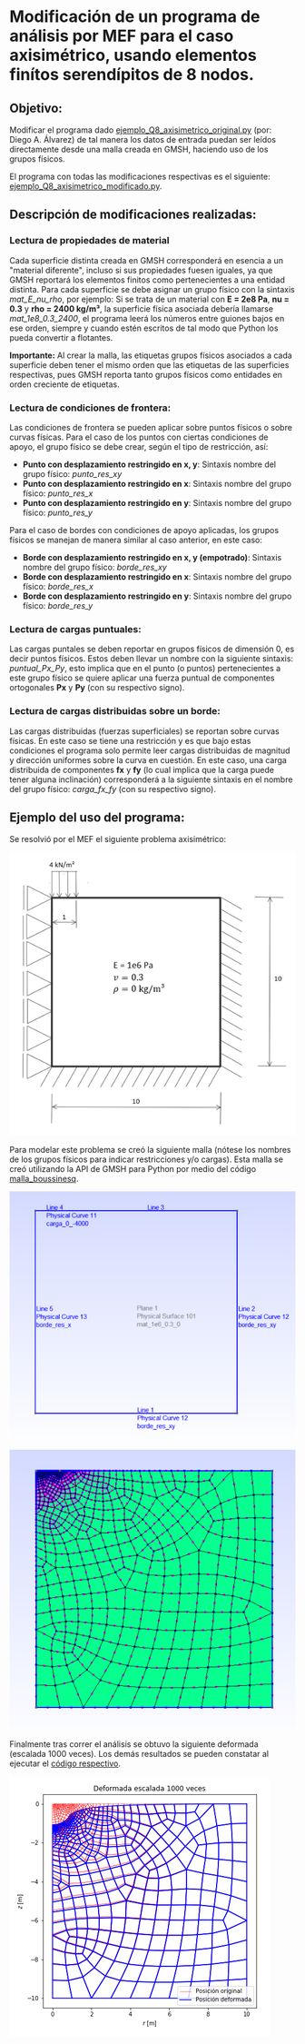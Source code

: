 # Modificación de un programa de análisis por MEF para el caso axisimétrico, usando elementos finítos serendípitos de 8 nodos.

## Objetivo: 
Modificar el programa dado [ejemplo_Q8_axisimetrico_original.py](ejemplo_Q8_axisimetrico_original.py) (por: Diego A. Álvarez) de tal manera los datos de entrada puedan ser leídos directamente desde una malla creada en GMSH, haciendo uso de los grupos físicos.

El programa con todas las modificaciones respectivas es el siguiente: [ejemplo_Q8_axisimetrico_modificado.py](ejemplo_Q8_axisimetrico_modificado.py).

## Descripción de modificaciones realizadas:

### Lectura de propiedades de material
Cada superficie distinta creada en GMSH corresponderá en esencia a un "material diferente", incluso si sus propiedades fuesen iguales, ya que GMSH reportará los elementos finitos como pertenecientes a una entidad distinta.
Para cada superficie se debe asignar un grupo físico con la sintaxis *mat_E_nu_rho*, por ejemplo: Si se trata de un material con **E = 2e8 Pa**, **nu = 0.3** y **rho = 2400 kg/m³**, la superficie física asociada debería llamarse *mat_1e8_0.3_2400*, el programa leerá los números entre guiones bajos en ese orden, siempre y cuando estén escritos de tal modo que Python los pueda convertir a flotantes.

**Importante:** Al crear la malla, las etiquetas grupos físicos asociados a cada superficie deben tener el mismo orden que las etiquetas de las superficies respectivas, pues GMSH reporta tanto grupos físicos como entidades en orden creciente de etiquetas.

### Lectura de condiciones de frontera:

Las condiciones de frontera se pueden aplicar sobre puntos físicos o sobre curvas físicas. Para el caso de los puntos con ciertas condiciones de apoyo, el grupo físico se debe crear, según el tipo de restricción, así:

-  **Punto con desplazamiento restringido en x, y**: Sintaxis nombre del grupo físico: *punto_res_xy*
-  **Punto con desplazamiento restringido en x**: Sintaxis nombre del grupo físico: *punto_res_x*
-  **Punto con desplazamiento restringido en y**: Sintaxis nombre del grupo físico: *punto_res_y*

Para el caso de bordes con condiciones de apoyo aplicadas, los grupos físicos se manejan de manera similar al caso anterior, en este caso:
-  **Borde con desplazamiento restringido en x, y (empotrado)**: Sintaxis nombre del grupo físico: *borde_res_xy*
-  **Borde con desplazamiento restringido en x**: Sintaxis nombre del grupo físico: *borde_res_x*
-  **Borde con desplazamiento restringido en y**: Sintaxis nombre del grupo físico: *borde_res_y*

### Lectura de cargas puntuales:

Las cargas puntales se deben reportar en grupos físicos de dimensión 0, es decir puntos físicos. Estos deben llevar un nombre con la siguiente sintaxis: *puntual_Px_Py*, esto implica que en el punto (o puntos) pertenecientes a este grupo físico se quiere aplicar una fuerza puntual de componentes ortogonales **Px** y **Py** (con su respectivo signo).

### Lectura de cargas distribuidas sobre un borde:

Las cargas distribuidas (fuerzas superficiales) se reportan sobre curvas físicas. En este caso se tiene una restricción y es que bajo estas condiciones el programa solo permite leer cargas distribuidas de magnitud y dirección uniformes sobre la curva en cuestión. En este caso, una carga distribuida de componentes **fx** y **fy** (lo cual implica que la carga puede tener alguna inclinación) corresponderá a la siguiente sintaxis en el nombre del grupo físico: *carga_fx_fy* (con su respectivo signo).


## Ejemplo del uso del programa:

Se resolvió por el MEF el siguiente problema axisimétrico: 

![Ejemplo](ejemplo.png)

Para modelar este problema se creó la siguiente malla (nótese los nombres de los grupos físicos para indicar restricciones y/o cargas). Esta malla se creó utilizando la API de GMSH para Python por medio del código [malla_boussinesq](malla_boussinesq.py).

![Grupos](malla_grupos_fisicos.png)

![Malla](malla.png)

Finalmente tras correr el análisis se obtuvo la siguiente deformada (escalada 1000 veces). Los demás resultados se pueden constatar al ejecutar el [código respectivo](ejemplo_Q8_axisimetrico_modificado.py).

![Deformada](deformada.png) 
